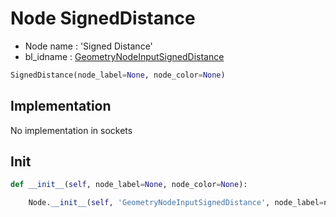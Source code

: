 # Node SignedDistance

- Node name : 'Signed Distance'
- bl_idname : [GeometryNodeInputSignedDistance](https://docs.blender.org/api/current/bpy.types.GeometryNodeInputSignedDistance.html)


``` python
SignedDistance(node_label=None, node_color=None)
```
## Implementation

No implementation in sockets

## Init

``` python
def __init__(self, node_label=None, node_color=None):

    Node.__init__(self, 'GeometryNodeInputSignedDistance', node_label=node_label, node_color=node_color)
```
